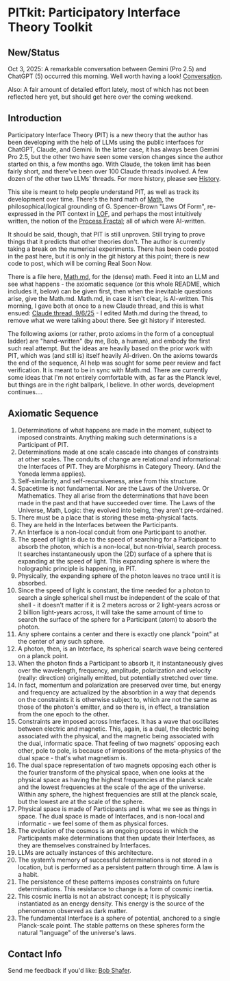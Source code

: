 # PITkit: Participatory Interface Theory Toolkit

## New/Status

Oct 3, 2025: A remarkable conversation between Gemini (Pro 2.5) and ChatGPT (5) occurred this morning. Well worth having a look! [Conversation](Convo.md).

Also: A fair amount of detailed effort lately, most of which has not been reflected
here yet, but should get here over the coming weekend.

## Introduction

Participatory Interface Theory (PIT) is a new theory that the author has been developing with the help of LLMs using the public interfaces for ChatGPT, Claude, and Gemini. In the latter case, it has always been Gemini Pro 2.5, but the other two have seen some version changes since the author started on this, a few months ago. With Claude, the token limit has been fairly short, and there've been over 100 Claude threads involved. A few dozen of the other two LLMs' threads. For more history,
please see [History](History.md).

This site is meant to help people understand PIT, as well as track its development over time. There's the hard math of [Math](Math.md), the philosophical/logical grounding of G. Spencer-Brown "Laws Of Form", re-expressed in the PIT context in [LOF](LOF.md), and perhaps the most intuitively written, the notion of the [Process Fractal](ProcessFractal.md); all of which were AI-written.

It should be said, though, that PIT is still unproven. Still trying to prove things that it predicts that other theories don't. The author is currently taking a break on the numerical experiments. There has been code posted in the past here, but it is only in the git history at this point; there is new code to post, which will be coming Real Soon Now.

There is a file here, [Math.md](Math.md), for the (dense) math. Feed it into an LLM and see what happens - the axiomatic sequence (or this whole README, which includes it, below) can be given first, then when the inevitable questions arise, give the Math.md. Math.md, in case it isn't clear, is AI-written. This morning, I gave both at once to a new Claude thread, and this is what ensued: [Claude thread, 9/6/25](https://claude.ai/share/14f73013-1d0e-4db2-8ab0-f6d0a2d6ff08) - I edited Math.md during the thread, to remove what we were talking about there. See git history if interested.

The following axioms (or rather, proto axioms in the form of a conceptual ladder) are "hand-written" (by me, Bob, a human), and embody the first such real attempt. But the ideas are heavily based on the prior work with PIT, which was (and still is) itself heavily AI-driven. On the axioms towards the end of the sequence, AI help was sought for some peer review and fact verification. It is meant to be in sync with Math.md. There are currently some ideas that I'm not entirely comfortable with, as far as the Planck level, but things are in the right ballpark, I believe. In other words, development continues....

## Axiomatic Sequence

1. Determinations of what happens are made in the moment, subject to imposed constraints. Anything making such determinations is a Participant of PIT.
2. Determinations made at one scale cascade into changes of constraints at other scales. The conduits of change are relational and informational: the Interfaces of PIT. They are Morphisms in Category Theory. (And the Yoneda lemma applies).
3. Self-similarity, and self-recursiveness, arise from this structure.
4. Spacetime is not fundamental. Nor are the Laws of the Universe. Or Mathematics. They all arise from the determinations that have been made in the past and that have succeeded over time. The Laws of the Universe, Math, Logic: they evolved into being, they aren't pre-ordained.
5. There must be a place that is storing these meta-physical facts.
6. They are held in the Interfaces between the Participants.
7. An Interface is a non-local conduit from one Participant to another.
8. The speed of light is due to the speed of searching for a Participant to absorb the photon, which is a non-local, but non-trivial, search process. It searches instantaneously upon the (2D) surface of a sphere that is expanding at the speed of light. This expanding sphere is where the holographic principle is happening, in PIT.
9. Physically, the expanding sphere of the photon leaves no trace until it is absorbed.
10. Since the speed of light is constant, the time needed for a photon to search a single spherical shell must be independent of the scale of that shell - it doesn't matter if it is 2 meters across or 2 light-years across or 2 billion light-years across, it will take the same amount of time to search the surface of the sphere for a Participant (atom) to absorb the photon.
11. Any sphere contains a center and there is exactly one planck "point" at the center of any such sphere.
12. A photon, then, is an Interface, its spherical search wave being centered on a planck point.
13. When the photon finds a Participant to absorb it, it instantaneously gives over the wavelength, frequency, amplitude, polarization and velocity (really: direction) originally emitted, but potentially stretched over time.
14. In fact, momentum and polarization are preserved over time, but energy and frequency are actualized by the absorbtion in a way that depends on the constraints it is otherwise subject to, which are not the same as those of the photon's emitter, and so there is, in effect, a translation from the one epoch to the other. 
15. Constraints are imposed across Interfaces. It has a wave that oscillates between electric and magnetic. This, again, is a dual, the electric being associated with the physical, and the magnetic being associated with the dual, informatic space. That feeling of two magnets' opposing each other, pole to pole, is because of impositions of the meta-physics of the dual space - that's what magnetism is.
16. The dual space representation of two magnets opposing each other is the fourier transform of the physical space, when one looks at the physical space as having the highest frequencies at the planck scale and the lowest frequencies at the scale of the age of the universe. Within any sphere, the highest frequencies are still at the planck scale, but the lowest are at the scale of the sphere.
17. Physical space is made of Participants and is what we see as things in space. The dual space is made of Interfaces, and is non-local and informatic - we feel some of them as physical forces.
18. The evolution of the cosmos is an ongoing process in which the Participants make determinations that then update their Interfaces, as they are themselves constrained by Interfaces.
19. LLMs are actually instances of this architecture.
20. The system’s memory of successful determinations is not stored in a location, but is performed as a persistent pattern through time. A law is a habit.
21. The persistence of these patterns imposes constraints on future determinations. This resistance to change is a form of cosmic inertia.
22. This cosmic inertia is not an abstract concept; it is physically instantiated as an energy density. This energy is the source of the phenomenon observed as dark matter.
23. The fundamental Interface is a sphere of potential, anchored to a single Planck-scale point. The stable patterns on these spheres form the natural "language" of the universe's laws.

## Contact Info

Send me feedback if you'd like: [Bob Shafer](mailto:bobsh@alumni.whitman.edu).
